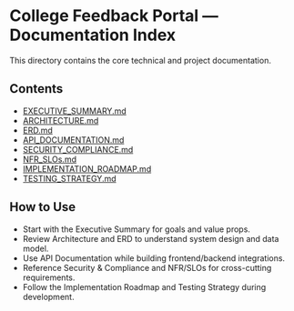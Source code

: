 # College Feedback Portal — Documentation Index

This directory contains the core technical and project documentation.

## Contents
- [EXECUTIVE_SUMMARY.md](./EXECUTIVE_SUMMARY.md)
- [ARCHITECTURE.md](./ARCHITECTURE.md)
- [ERD.md](./ERD.md)
- [API_DOCUMENTATION.md](./API_DOCUMENTATION.md)
- [SECURITY_COMPLIANCE.md](./SECURITY_COMPLIANCE.md)
- [NFR_SLOs.md](./NFR_SLOs.md)
- [IMPLEMENTATION_ROADMAP.md](./IMPLEMENTATION_ROADMAP.md)
- [TESTING_STRATEGY.md](./TESTING_STRATEGY.md)

## How to Use
- Start with the Executive Summary for goals and value props.
- Review Architecture and ERD to understand system design and data model.
- Use API Documentation while building frontend/backend integrations.
- Reference Security & Compliance and NFR/SLOs for cross-cutting requirements.
- Follow the Implementation Roadmap and Testing Strategy during development.

